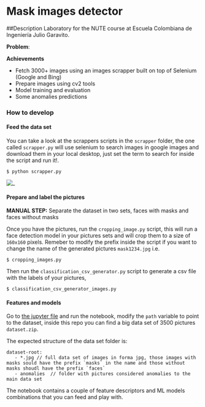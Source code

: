 # Mask images detector

##Description
Laboratory for the NUTE course at Escuela Colombiana de Ingeniería Julio Garavito. 

**Problem**: 



**Achievements**

* Fetch 3000+ images using an images scrapper built on top of Selenium (Google and Bing)
* Prepare images using cv2 tools
* Model training and evaluation
* Some anomalies predictions


### How to develop


#### Feed the data set

You can take a look at the scrappers scripts in the  `scrapper` folder, the one called `scrapper.py` will use selenium to search images in google images and download them in your local desktop, just set the term to search for inside the script and run it!.


```
$ python scrapper.py
```

![_](https://media.giphy.com/media/fYYjdr1Ebk3Lrn03Mf/giphy.gif)



#### Prepare and label the pictures

**MANUAL STEP:** Separate the dataset in two sets, faces with masks and faces without masks 

Once you have the pictures, run the `cropping_image.py` script, this will run a face detection model in your pictures sets and will crop them to a size of `160x160` pixels. Remeber to modify the prefix inside the script if you want to change the name of the generated pictures `mask1234.jpg` i.e.


```
$ cropping_images.py
```

Then run the `classification_csv_generator.py` script to generate a csv file with the labels of your pictures, 

```
$ classification_csv_generator_images.py
```

#### Features and models


Go to [the jupyter file](https://github.com/SergioRt1/NUTI/blob/master/face_recognition_section2.ipynb) and run the notebook, modify the `path` variable to point to the dataset, inside this repo you can find a big data set of 3500 pictures `dataset.zip`.

 The expected structure of the data set folder is: 
 ```
dataset-root:
    - *.jpg // full data set of images in forma jpg, those images with masks sould have the prefix `masks` in the name and those without masks shoudl have the prefix `faces`
    - anomalies  // folder with pictures considered anomalies to the main data set

 ```


The notebook contains a couple of feature descriptors and ML models combinations that you can feed and play with.

